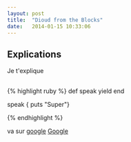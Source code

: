 ```yaml
---
layout: post
title:  "Dioud from the Blocks"
date:   2014-01-15 10:33:06
---
```


## Explications

Je t'explique

##

{% highlight ruby %}
def speak
	yield
end

speak { puts "Super"}

{% endhighlight %}


va sur [google] [Google]

[google]: http://www.google.com